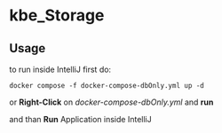 # kbe_Storage

## Usage

to run inside IntelliJ first do:

```
docker compose -f docker-compose-dbOnly.yml up -d
```

or **Right-Click** on *docker-compose-dbOnly.yml* and **run**

and than **Run** Application inside IntelliJ
